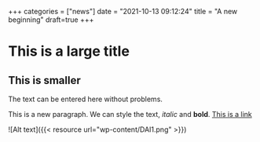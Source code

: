 +++
categories = ["news"]
date = "2021-10-13 09:12:24"
title = "A new beginning"
draft=true
+++

# This is a large title
## This is smaller

The text can be entered here without problems.

This is a new paragraph. We can style the text, _italic_ and **bold**. [This is a link](https://unibo.it)

![Alt text]({{< resource url="wp-content/DAI1.png" >}})
